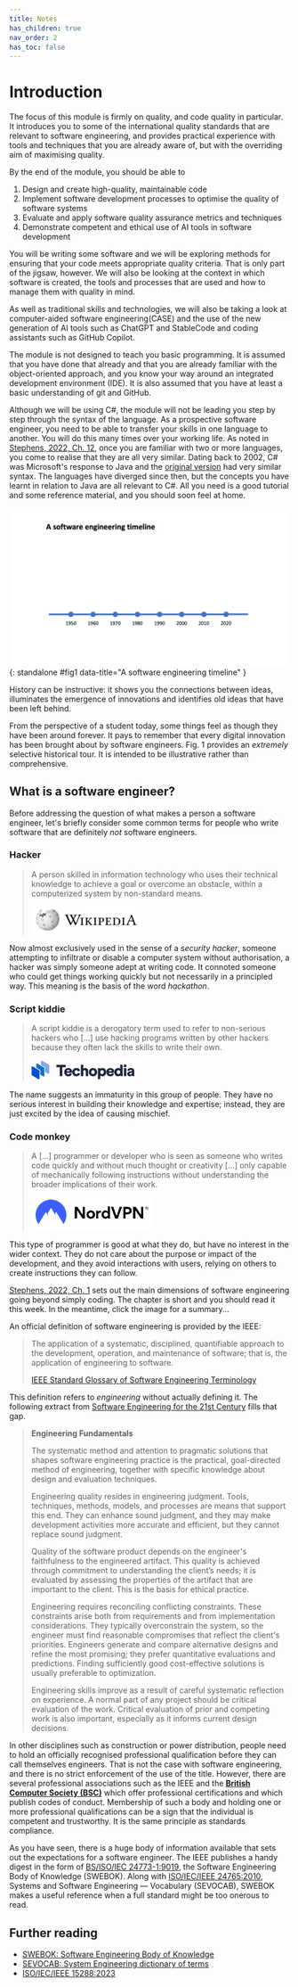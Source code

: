 ```yaml
---
title: Notes
has_children: true
nav_order: 2
has_toc: false
---
```


# Introduction

The focus of this module is firmly on quality, and code quality in particular.
It introduces you to some of the international quality standards that are relevant to
software engineering, and provides practical experience with tools and techniques
that you are already aware of, but with the overriding aim of maximising quality.

By the end of the module, you should be able to

1. Design and create high-quality, maintainable code
2. Implement software development processes to optimise the quality of software systems
3. Evaluate and apply software quality assurance metrics and techniques
4. Demonstrate competent and ethical use of AI tools in software development

You will be writing some software and we will be exploring methods for ensuring
that your code meets appropriate quality criteria. That is only part of the jigsaw,
however. We will also be looking at the context in which software is created, the
tools and processes that are used and how to manage them with quality in mind.

As well as traditional skills and technologies, we will also be taking a look at
computer-aided software engineering(CASE) and the use of the new generation of
AI tools such as ChatGPT and StableCode and coding assistants such as
GitHub Copilot.

The module is not designed to teach you basic programming. It is assumed that you
have done that already and that you are already familiar with the object-oriented
approach, and you know your way around an integrated development environment (IDE).
It is also assumed that you have at least a basic understanding of git and GitHub.

Although we will be using C#, the module will not be leading you step by step through
the syntax of the language. As a prospective software engineer, you need to be able to
transfer your skills in one language to another. You will do this many times over your
working life. As noted in [Stephens, 2022, Ch. 12](https://learning.oreilly.com/library/view/beginning-software-engineering/9781119901709/c12.xhtml),
once you are familiar with two or more languages, you come to realise that they are all
very similar. Dating back to 2002, C# was Microsoft's response to Java and the
[original version](https://learn.microsoft.com/en-us/dotnet/csharp/whats-new/csharp-version-history)
had very similar syntax. The languages have diverged since then, but the concepts you have learnt
in relation to Java are all relevant to C#. All you need is a good tutorial and some
reference material, and you should soon feel at home.

![Fig. 1. A software engineering timeline](images/timeline.gif){: standalone #fig1 data-title="A software engineering timeline" }

History can be instructive: it shows you the connections between ideas, illuminates
the emergence of innovations and identifies old ideas that have been left behind.

From the perspective of a student today, some things feel as though they have been
around forever. It pays to remember that every digital innovation has been brought
about by software engineers. Fig. 1 provides an *extremely* selective historical tour.
It is intended to be illustrative rather than comprehensive.

## What is a software engineer?

Before addressing the question of what makes a person a software engineer, let's briefly
consider some common terms for people who write software that are definitely *not*
software engineers.

### Hacker

> A person skilled in information technology who uses their technical knowledge to
> achieve a goal or overcome an obstacle, within a computerized system by non-standard
> means.
>
> [![Wikipedia](../images/wikipedia_link_icon.png)](https://en.wikipedia.org/wiki/Hacker)

Now almost exclusively used in the sense of a *security hacker*, someone attempting to
infiltrate or disable a computer system without authorisation, a hacker was simply
someone adept at writing code. It connoted someone who could get things working quickly
but not necessarily in a principled way. This meaning is the basis of the word *hackathon*.

### Script kiddie

> A script kiddie is a derogatory term used to refer to non-serious hackers who [...] use
> hacking programs written by other hackers because they often lack the skills to write
> their own.
>
> [![Technopedia](../images/technopedia_link_icon.png)](https://www.techopedia.com/definition/4090/script-kiddie)

The name suggests an immaturity in this group of people. They have no serious interest in
building their knowledge and expertise; instead, they are just excited by the idea of
causing mischief.

### Code monkey

> A [...] programmer or developer who is seen as someone who writes code quickly and
> without much thought or creativity [...] only capable of mechanically following
> instructions without understanding the broader implications of their work.
>
> [![NordVPN](../images/NordVPN_link_icon.png)](https://nordvpn.com/cybersecurity/glossary/code-monkey/)

This type of programmer is good at what they do, but have no interest in the wider context.
They do not care about the purpose or impact of the development, and they avoid interactions
with users, relying on others to create instructions they can follow.

[Stephens, 2022, Ch. 1](https://learning.oreilly.com/library/view/beginning-software-engineering/9781119901709/c01.xhtml#please-read)
sets out the main dimensions of software engineering going beyond simply coding.
The chapter is short and you should read it this week. In the meantime, click the image for a
summary...

An official definition of software engineering is provided by the IEEE:

> The application of a systematic, disciplined, quantifiable approach to the development,
> operation, and maintenance of software; that is, the application of engineering to
> software.
>
> [IEEE Standard Glossary of Software Engineering Terminology](10.1109/IEEESTD.1990.101064)

This definition refers to *engineering* without actually defining it. The following
extract from [Software Engineering for the 21st Century](https://www.cs.cmu.edu/~Compose/SEprinciples-pub-rev2.pdf)
fills that gap.

> **Engineering Fundamentals**
>
> The systematic method and attention to pragmatic solutions that shapes software engineering
> practice is the practical, goal-directed method of engineering, together with specific
> knowledge about design and evaluation techniques.
>
> Engineering quality resides in engineering judgment. Tools, techniques, methods, models,
> and processes are means that support this end. They can enhance sound judgment, and they
> may make development activities more accurate and efficient, but they cannot replace sound
> judgment.
>
> Quality of the software product depends on the engineer's faithfulness to the engineered
> artifact. This quality is achieved through commitment to understanding the client’s
> needs; it is evaluated by assessing the properties of the artifact that are important to
> the client. This is the basis for ethical practice.
>
> Engineering requires reconciling conflicting constraints. These constraints arise both
> from requirements and from implementation considerations. They typically overconstrain
> the system, so the engineer must find reasonable compromises that reflect the client's
> priorities. Engineers generate and compare alternative designs and refine the most
> promising; they prefer quantitative evaluations and predictions. Finding sufficiently
> good cost-effective solutions is usually preferable to optimization.
>
> Engineering skills improve as a result of careful systematic reflection on experience.
> A normal part of any project should be critical evaluation of the work. Critical
> evaluation of prior and competing work is also important, especially as it informs
> current design decisions.

In other disciplines such as construction or power distribution, people need to hold an
officially recognised professional qualification before they can call themselves engineers.
That is not the case with software engineering, and there is no strict enforcement of the
use of the title. However, there are several professional associations such as the IEEE and the
[**British Computer Society (BSC)**](https://www.bcs.org/) which offer professional
certifications and which publish codes of conduct. Membership of such a body and holding
one or more professional qualifications can be a sign that the individual is competent
and trustworthy. It is the same principle as standards compliance.

As you have seen, there is a huge body of information available that sets out the
expectations for a software engineer. The IEEE publishes a handy digest in the form of
[BS/ISO/IEC 24773-1:9019](https://napier.primo.exlibrisgroup.com/permalink/44NAP_INST/19n0mho/cdi_bsi_primary_000000000030314312),
the Software Engineering Body of Knowledge (SWEBOK). Along with
[ISO/IEC/IEEE 24765:2010](https://pascal.computer.org/sev_display/index.action),
Systems and Software Engineering — Vocabulary (SEVOCAB), SWEBOK makes a useful reference
when a full standard might be too onerous to read.

## Further reading

* [SWEBOK: Software Engineering Body of Knowledge](https://napier.primo.exlibrisgroup.com/permalink/44NAP_INST/19n0mho/cdi_bsi_primary_000000000030314312)
* [SEVOCAB: System Engineering dictionary of terms](https://pascal.computer.org/sev_display/index.action)
* [ISO/IEC/IEEE 15288:2023](https://doi-org.napier.idm.oclc.org/10.1109/IEEESTD.2023.10123367)

